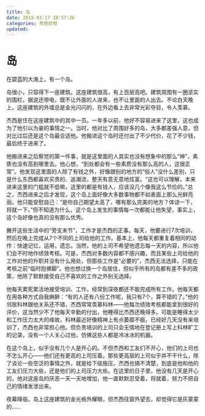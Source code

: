 ```yaml
---
title: 岛
date: 2019-03-17 18:57:26
categories: 奇思妙想
updated: 
---
```


# 岛

在碧蓝的大海上，有一个岛。

<!--more-->

岛很小，只容得下一座建筑。这座建筑很高，有上百层高吧。建筑周围有一圈坚实的围栏，据说还带电，既不让外面的人进来，也不让里面的人出去。不论白天晚上，这座建筑的外墙总是金光闪闪的，在外边看上去非常光彩夺目，令人羡慕。

杰西是住在这座建筑中的其中一员。一年多以前，他好不容易进来了这里，这也成为了他引以为豪的事情之一。当时，他对比了周围好多的岛，大多都差强人意，但对比过后还是这个岛最合适他。他搬进这个岛时还付出了不少代价，花了不少钱，最后终于进来了。

他搬进来之后察觉的第一件事，就是这里面的人其实也没有想象中的那么“神”，素质也没有高到哪里去。他心想，“到处都会有一些素质没有那么高的人，这很正常”。他发现这里面的人除了有钱之外，好像跟别的地方的“俗人”没什么差别，只是什么东西都喜欢买贵的、追潮流，整天有意无意地炫富。“这也可以理解，本来进来这里的门槛就不低嘛，这里的都是有钱人，应该没几个像我这么节俭的。”总之，杰西进来之后才发现，这个岛上面好像大多数事物都不如表面上那么光鲜亮丽。他只能安慰自己：“是你自己期望太高了，哪有那么完美的地方？体谅一下，将就一下。”但不知道为什么，这个岛上发生的事情每一次都能让他失望，事实上，这个岛好像也真的没有那么优秀。

撇开这些生活中的“旁支末节”，工作才是杰西的正事。每天，他要进行7次培训，然后在晚上完成从7个不同的上司给他的工作。基本上，他每天都重复着相同的动作：快速记忆，运用，遗忘。当然，他的上司不希望他遗忘每一天的内容，所以他们会不时地作绩效考核。可是，杰西对多数内容都不感兴趣，而且某些上司给他的工作对他的升职并没有什么用处，但那些工作是“必要的”，杰西无法选择，只能在考核之前“临时抱佛脚”。他也想过换一个岛居住，但似乎所有的岛都有差不多的政策，他除了默默接受自己不喜欢的工作之外别无选择。

他每天累死累活地接受培训、工作，经常到深夜都还不能完成所有工作。他每天都在用各种方式自我麻醉：“有的人还有八份工作呢，我只有7个，算不错的了。”他的邻居科林跟他关系还不错，杰西常常羡慕科林——他每次绩效考核都能拿到很好的评价，这当然少不了他每天辛勤的付出，他睡得比杰西还晚得多。可能是睡得太少和工作压力太大的缘故，科林最近好像精神上有点萎靡不振，已经好几天没有来培训了，杰西也非常担心他。但负责培训的上司只会无情地在登记册上写上科林旷工的记录，没有一个人关心过他，仿佛这些人都是冷冰冰的机器。

在这个岛上，似乎没有几个人是开心的。不但杰西和工友们不开心，他们的上司也不怎么开心——他们还有更高的上司压着。那些更高层的上司似乎并不干什么，除了谈论一些空泛的事情之外，就是给下级施压。杰西也搞不清楚，到底是他和他的工友们压力大些，还是他们的上司压力大些。在这里的日子里，他没有几天是开心的，他对这座岛的厌恶一天一天地增加，他一直默默忍受着，将就着，努力不把自己的情绪发泄出来。

夜幕降临，岛上这座建筑的金光格外耀眼，但杰西往窗外望去，却觉得它是灰蒙蒙的……